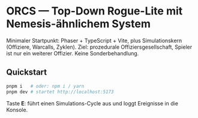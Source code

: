 # ORCS — Top-Down Rogue-Lite mit Nemesis-ähnlichem System

Minimaler Startpunkt: Phaser + TypeScript + Vite, plus Simulationskern (Offiziere, Warcalls, Zyklen).
Ziel: prozedurale Offiziersgesellschaft, Spieler ist nur ein weiterer Offizier. Keine Sonderbehandlung.

## Quickstart

```bash
pnpm i   # oder: npm i / yarn
pnpm dev # startet http://localhost:5173
```

Taste **E**: führt einen Simulations-Cycle aus und loggt Ereignisse in die Konsole.
